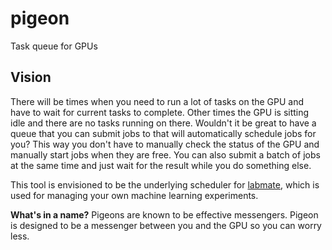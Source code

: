 # pigeon

Task queue for GPUs

## Vision

There will be times when you need to run a lot of tasks on the GPU and have to wait for current tasks to complete.
Other times the GPU is sitting idle and there are no tasks running on there.
Wouldn't it be great to have a queue that you can submit jobs to that will automatically schedule jobs for you?
This way you don't have to manually check the status of the GPU and manually start jobs when they are free.
You can also submit a batch of jobs at the same time and just wait for the result while you do something else.

This tool is envisioned to be the underlying scheduler for [labmate](https://github.com/tuzhucheng/labmate),
which is used for managing your own machine learning experiments.

**What's in a name?** Pigeons are known to be effective messengers. Pigeon is designed to be a messenger between you
and the GPU so you can worry less.
